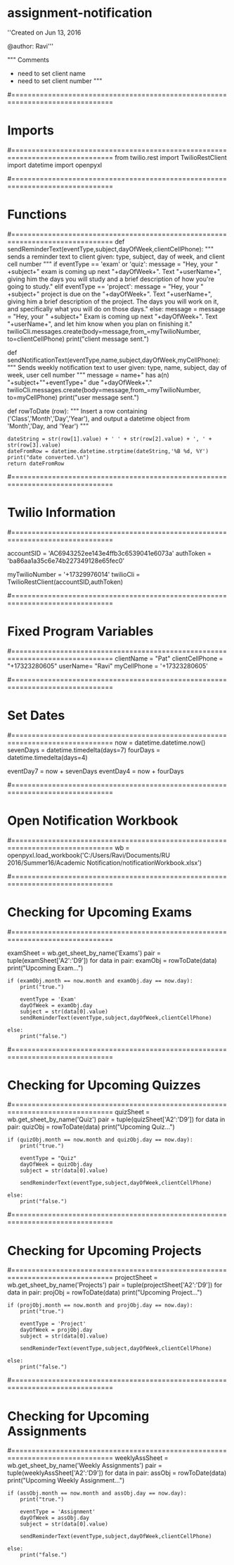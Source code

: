 # assignment-notification

''Created on Jun 13, 2016
 
@author: Ravi'''

""" Comments
* need to set client name
* need to set client number
"""



#===============================================================================
# Imports
#===============================================================================
from twilio.rest import TwilioRestClient
import datetime
import openpyxl

#===============================================================================
# Functions
#===============================================================================
def sendReminderText(eventType,subject,dayOfWeek,clientCellPhone):
    """ sends a reminder text to client given: type, subject, day of week, and client cell number """
    if eventType == 'exam' or 'quiz':
        message = "Hey, your " +subject+" exam is coming up next "+dayOfWeek+". Text "+userName+", giving him the days you will study and a brief description of how you're going to study."
    elif eventType == 'project':
        message = "Hey, your " +subject+" project is due on the "+dayOfWeek+". Text "+userName+", giving him a brief description of the project. The days you will work on it, and specifically what you will do on those days." 
    else:
        message = message = "Hey, your " +subject+" Exam is coming up next "+dayOfWeek+". Text "+userName+", and let him know when you plan on finishing it."
    twilioCli.messages.create(body=message,from_=myTwilioNumber, to=clientCellPhone)
    print("client message sent.")
    
def sendNotificationText(eventType,name,subject,dayOfWeek,myCellPhone):
    """ Sends weekly notification text to user given: type, name, subject, day of week, user cell number """
    message = name+" has a(n) "+subject+""+eventType+" due "+dayOfWeek+"."
    twilioCli.messages.create(body=message,from_=myTwilioNumber, to=myCellPhone) 
    print("user message sent.")

def rowToDate (row):
    """ Insert a row containing ('Class','Month','Day','Year'),
and output a datetime object from 'Month','Day, and 'Year') """
    
    dateString = str(row[1].value) + ' ' + str(row[2].value) + ', ' + str(row[3].value)
    dateFromRow = datetime.datetime.strptime(dateString,'%B %d, %Y')
    print("date converted.\n")
    return dateFromRow

#===============================================================================
# Twilio Information
#===============================================================================

accountSID = 'AC6943252ee143e4ffb3c6539041e6073a'
authToken = 'ba86aa1a35c6e74b227349128e65fec0'

myTwilioNumber = '+17329976014'
twilioCli = TwilioRestClient(accountSID,authToken)

#===============================================================================
# Fixed Program Variables
#===============================================================================
clientName = "Pat"
clientCellPhone = "+17323280605"
userName= "Ravi"
myCellPhone = '+17323280605'

#===============================================================================
# Set Dates
#===============================================================================
now = datetime.datetime.now()
sevenDays = datetime.timedelta(days=7)
fourDays = datetime.timedelta(days=4)

eventDay7 = now + sevenDays
eventDay4 = now + fourDays

#===============================================================================
# Open Notification Workbook
#===============================================================================
wb = openpyxl.load_workbook('C:/Users/Ravi/Documents/RU 2016/Summer16/Academic Notification/notificationWorkbook.xlsx')

#===============================================================================
# Checking for Upcoming Exams 
#===============================================================================

examSheet = wb.get_sheet_by_name('Exams')
pair = tuple(examSheet['A2':'D9'])
for data in pair:
    examObj = rowToDate(data)
    print("Upcoming Exam...")
    
    if (examObj.month == now.month and examObj.day == now.day):
        print("true.")
        
        eventType = 'Exam'
        dayOfWeek = examObj.day
        subject = str(data[0].value)
        sendReminderText(eventType,subject,dayOfWeek,clientCellPhone)
        
    else:
        print("false.")
        
#===============================================================================
# Checking for Upcoming Quizzes
#===============================================================================
quizSheet = wb.get_sheet_by_name('Quiz')
pair = tuple(quizSheet['A2':'D9'])
for data in pair:
    quizObj = rowToDate(data)
    print("Upcoming Quiz...")
    
    if (quizObj.month == now.month and quizObj.day == now.day):
        print("true.")
        
        eventType = "Quiz"
        dayOfWeek = quizObj.day
        subject = str(data[0].value)
        
        sendReminderText(eventType,subject,dayOfWeek,clientCellPhone)
        
    else:
        print("false.")
        
#===============================================================================
# Checking for Upcoming Projects
#===============================================================================
projectSheet = wb.get_sheet_by_name('Projects')
pair = tuple(projectSheet['A2':'D9'])
for data in pair:
    projObj = rowToDate(data)
    print("Upcoming Project...")
    
    if (projObj.month == now.month and projObj.day == now.day):
        print("true.")
        
        eventType = 'Project'
        dayOfWeek = projObj.day
        subject = str(data[0].value)
        
        sendReminderText(eventType,subject,dayOfWeek,clientCellPhone)
        
    else:
        print("false.")
        
#===============================================================================
# Checking for Upcoming Assignments
#===============================================================================
weeklyAssSheet = wb.get_sheet_by_name('Weekly Assignments')
pair = tuple(weeklyAssSheet['A2':'D9'])
for data in pair:
    assObj = rowToDate(data)
    print("Upcoming Weekly Assignment...")
    
    if (assObj.month == now.month and assObj.day == now.day):
        print("true.")
        
        eventType = 'Assignment'
        dayOfWeek = assObj.day
        subject = str(data[0].value)
        
        sendReminderText(eventType,subject,dayOfWeek,clientCellPhone)
        
    else:
        print("false.")
